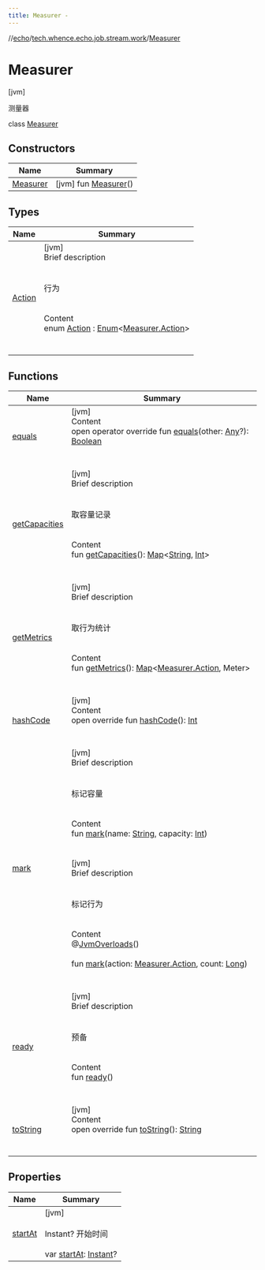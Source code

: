 ```yaml
---
title: Measurer -
---
```

//[echo](../../index.md)/[tech.whence.echo.job.stream.work](../index.md)/[Measurer](index.md)



# Measurer  
 [jvm] 

测量器

class [Measurer](index.md)   


## Constructors  
  
|  Name|  Summary| 
|---|---|
| [Measurer](-measurer.md)|  [jvm] fun [Measurer](-measurer.md)()   <br>


## Types  
  
|  Name|  Summary| 
|---|---|
| [Action](-action/index.md)| [jvm]  <br>Brief description  <br><br><br>行为<br><br>  <br>Content  <br>enum [Action](-action/index.md) : [Enum](https://kotlinlang.org/api/latest/jvm/stdlib/kotlin/-enum/index.html)<[Measurer.Action](-action/index.md)>   <br><br><br>


## Functions  
  
|  Name|  Summary| 
|---|---|
| [equals](../../tech.whence.echo.webclient.response.exception/-response-unrecognized-exception/index.md#kotlin/Any/equals/#kotlin.Any?/PointingToDeclaration/)| [jvm]  <br>Content  <br>open operator override fun [equals](../../tech.whence.echo.webclient.response.exception/-response-unrecognized-exception/index.md#kotlin/Any/equals/#kotlin.Any?/PointingToDeclaration/)(other: [Any](https://kotlinlang.org/api/latest/jvm/stdlib/kotlin/-any/index.html)?): [Boolean](https://kotlinlang.org/api/latest/jvm/stdlib/kotlin/-boolean/index.html)  <br><br><br>
| [getCapacities](get-capacities.md)| [jvm]  <br>Brief description  <br><br><br>取容量记录<br><br>  <br>Content  <br>fun [getCapacities](get-capacities.md)(): [Map](https://kotlinlang.org/api/latest/jvm/stdlib/kotlin.collections/-map/index.html)<[String](https://kotlinlang.org/api/latest/jvm/stdlib/kotlin/-string/index.html), [Int](https://kotlinlang.org/api/latest/jvm/stdlib/kotlin/-int/index.html)>  <br><br><br>
| [getMetrics](get-metrics.md)| [jvm]  <br>Brief description  <br><br><br>取行为统计<br><br>  <br>Content  <br>fun [getMetrics](get-metrics.md)(): [Map](https://kotlinlang.org/api/latest/jvm/stdlib/kotlin.collections/-map/index.html)<[Measurer.Action](-action/index.md), Meter>  <br><br><br>
| [hashCode](../../tech.whence.echo.webclient.response.exception/-response-unrecognized-exception/index.md#kotlin/Any/hashCode/#/PointingToDeclaration/)| [jvm]  <br>Content  <br>open override fun [hashCode](../../tech.whence.echo.webclient.response.exception/-response-unrecognized-exception/index.md#kotlin/Any/hashCode/#/PointingToDeclaration/)(): [Int](https://kotlinlang.org/api/latest/jvm/stdlib/kotlin/-int/index.html)  <br><br><br>
| [mark](mark.md)| [jvm]  <br>Brief description  <br><br><br>标记容量<br><br>  <br>Content  <br>fun [mark](mark.md)(name: [String](https://kotlinlang.org/api/latest/jvm/stdlib/kotlin/-string/index.html), capacity: [Int](https://kotlinlang.org/api/latest/jvm/stdlib/kotlin/-int/index.html))  <br><br><br>[jvm]  <br>Brief description  <br><br><br>标记行为<br><br>  <br>Content  <br>@[JvmOverloads](https://kotlinlang.org/api/latest/jvm/stdlib/kotlin.jvm/-jvm-overloads/index.html)()  <br>  <br>fun [mark](mark.md)(action: [Measurer.Action](-action/index.md), count: [Long](https://kotlinlang.org/api/latest/jvm/stdlib/kotlin/-long/index.html))  <br><br><br>
| [ready](ready.md)| [jvm]  <br>Brief description  <br><br><br>预备<br><br>  <br>Content  <br>fun [ready](ready.md)()  <br><br><br>
| [toString](../../tech.whence.echo.webclient.response.exception/-response-unrecognized-exception/index.md#kotlin/Any/toString/#/PointingToDeclaration/)| [jvm]  <br>Content  <br>open override fun [toString](../../tech.whence.echo.webclient.response.exception/-response-unrecognized-exception/index.md#kotlin/Any/toString/#/PointingToDeclaration/)(): [String](https://kotlinlang.org/api/latest/jvm/stdlib/kotlin/-string/index.html)  <br><br><br>


## Properties  
  
|  Name|  Summary| 
|---|---|
| [startAt](index.md#tech.whence.echo.job.stream.work/Measurer/startAt/#/PointingToDeclaration/)|  [jvm] <br><br>Instant? 开始时间<br><br>var [startAt](index.md#tech.whence.echo.job.stream.work/Measurer/startAt/#/PointingToDeclaration/): [Instant](https://docs.oracle.com/javase/8/docs/api/java/time/Instant.html)?   <br>

